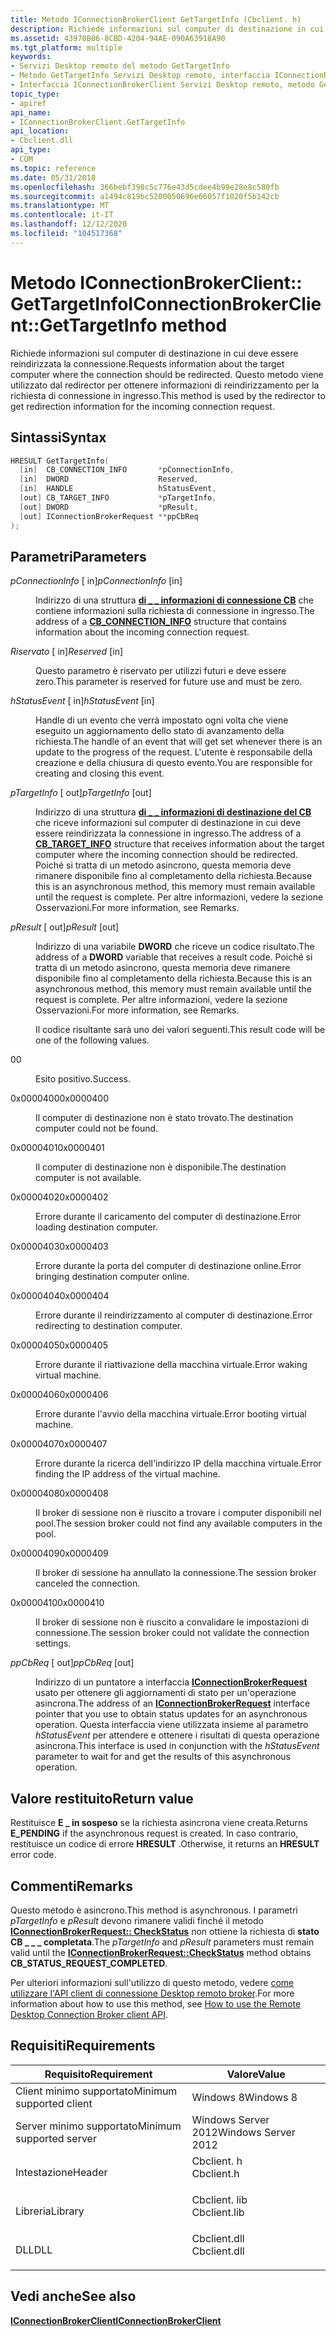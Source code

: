 ```yaml
---
title: Metodo IConnectionBrokerClient GetTargetInfo (Cbclient. h)
description: Richiede informazioni sul computer di destinazione in cui deve essere reindirizzata la connessione.
ms.assetid: 43970B06-8CBD-4204-94AE-090A63918A90
ms.tgt_platform: multiple
keywords:
- Servizi Desktop remoto del metodo GetTargetInfo
- Metodo GetTargetInfo Servizi Desktop remoto, interfaccia IConnectionBrokerClient
- Interfaccia IConnectionBrokerClient Servizi Desktop remoto, metodo GetTargetInfo
topic_type:
- apiref
api_name:
- IConnectionBrokerClient.GetTargetInfo
api_location:
- Cbclient.dll
api_type:
- COM
ms.topic: reference
ms.date: 05/31/2018
ms.openlocfilehash: 366bebf398c5c776e43d5cdee4b99e28e8c580fb
ms.sourcegitcommit: a1494c819bc5200050696e66057f1020f5b142cb
ms.translationtype: MT
ms.contentlocale: it-IT
ms.lasthandoff: 12/12/2020
ms.locfileid: "104517368"
---
```

# <a name="iconnectionbrokerclientgettargetinfo-method"></a><span data-ttu-id="fb825-106">Metodo IConnectionBrokerClient:: GetTargetInfo</span><span class="sxs-lookup"><span data-stu-id="fb825-106">IConnectionBrokerClient::GetTargetInfo method</span></span>

<span data-ttu-id="fb825-107">Richiede informazioni sul computer di destinazione in cui deve essere reindirizzata la connessione.</span><span class="sxs-lookup"><span data-stu-id="fb825-107">Requests information about the target computer where the connection should be redirected.</span></span> <span data-ttu-id="fb825-108">Questo metodo viene utilizzato dal redirector per ottenere informazioni di reindirizzamento per la richiesta di connessione in ingresso.</span><span class="sxs-lookup"><span data-stu-id="fb825-108">This method is used by the redirector to get redirection information for the incoming connection request.</span></span>

## <a name="syntax"></a><span data-ttu-id="fb825-109">Sintassi</span><span class="sxs-lookup"><span data-stu-id="fb825-109">Syntax</span></span>


```C++
HRESULT GetTargetInfo(
  [in]  CB_CONNECTION_INFO       *pConnectionInfo,
  [in]  DWORD                    Reserved,
  [in]  HANDLE                   hStatusEvent,
  [out] CB_TARGET_INFO           *pTargetInfo,
  [out] DWORD                    *pResult,
  [out] IConnectionBrokerRequest **ppCbReq
);
```



## <a name="parameters"></a><span data-ttu-id="fb825-110">Parametri</span><span class="sxs-lookup"><span data-stu-id="fb825-110">Parameters</span></span>

<dl> <dt>

<span data-ttu-id="fb825-111">*pConnectionInfo* \[ in\]</span><span class="sxs-lookup"><span data-stu-id="fb825-111">*pConnectionInfo* \[in\]</span></span>
</dt> <dd>

<span data-ttu-id="fb825-112">Indirizzo di una struttura [**di \_ \_ informazioni di connessione CB**](cb-connection-info.md) che contiene informazioni sulla richiesta di connessione in ingresso.</span><span class="sxs-lookup"><span data-stu-id="fb825-112">The address of a [**CB\_CONNECTION\_INFO**](cb-connection-info.md) structure that contains information about the incoming connection request.</span></span>

</dd> <dt>

<span data-ttu-id="fb825-113">*Riservato* \[ in\]</span><span class="sxs-lookup"><span data-stu-id="fb825-113">*Reserved* \[in\]</span></span>
</dt> <dd>

<span data-ttu-id="fb825-114">Questo parametro è riservato per utilizzi futuri e deve essere zero.</span><span class="sxs-lookup"><span data-stu-id="fb825-114">This parameter is reserved for future use and must be zero.</span></span>

</dd> <dt>

<span data-ttu-id="fb825-115">*hStatusEvent* \[ in\]</span><span class="sxs-lookup"><span data-stu-id="fb825-115">*hStatusEvent* \[in\]</span></span>
</dt> <dd>

<span data-ttu-id="fb825-116">Handle di un evento che verrà impostato ogni volta che viene eseguito un aggiornamento dello stato di avanzamento della richiesta.</span><span class="sxs-lookup"><span data-stu-id="fb825-116">The handle of an event that will get set whenever there is an update to the progress of the request.</span></span> <span data-ttu-id="fb825-117">L'utente è responsabile della creazione e della chiusura di questo evento.</span><span class="sxs-lookup"><span data-stu-id="fb825-117">You are responsible for creating and closing this event.</span></span>

</dd> <dt>

<span data-ttu-id="fb825-118">*pTargetInfo* \[ out\]</span><span class="sxs-lookup"><span data-stu-id="fb825-118">*pTargetInfo* \[out\]</span></span>
</dt> <dd>

<span data-ttu-id="fb825-119">Indirizzo di una struttura [**di \_ \_ informazioni di destinazione del CB**](cb-target-info.md) che riceve informazioni sul computer di destinazione in cui deve essere reindirizzata la connessione in ingresso.</span><span class="sxs-lookup"><span data-stu-id="fb825-119">The address of a [**CB\_TARGET\_INFO**](cb-target-info.md) structure that receives information about the target computer where the incoming connection should be redirected.</span></span> <span data-ttu-id="fb825-120">Poiché si tratta di un metodo asincrono, questa memoria deve rimanere disponibile fino al completamento della richiesta.</span><span class="sxs-lookup"><span data-stu-id="fb825-120">Because this is an asynchronous method, this memory must remain available until the request is complete.</span></span> <span data-ttu-id="fb825-121">Per altre informazioni, vedere la sezione Osservazioni.</span><span class="sxs-lookup"><span data-stu-id="fb825-121">For more information, see Remarks.</span></span>

</dd> <dt>

<span data-ttu-id="fb825-122">*pResult* \[ out\]</span><span class="sxs-lookup"><span data-stu-id="fb825-122">*pResult* \[out\]</span></span>
</dt> <dd>

<span data-ttu-id="fb825-123">Indirizzo di una variabile **DWORD** che riceve un codice risultato.</span><span class="sxs-lookup"><span data-stu-id="fb825-123">The address of a **DWORD** variable that receives a result code.</span></span> <span data-ttu-id="fb825-124">Poiché si tratta di un metodo asincrono, questa memoria deve rimanere disponibile fino al completamento della richiesta.</span><span class="sxs-lookup"><span data-stu-id="fb825-124">Because this is an asynchronous method, this memory must remain available until the request is complete.</span></span> <span data-ttu-id="fb825-125">Per altre informazioni, vedere la sezione Osservazioni.</span><span class="sxs-lookup"><span data-stu-id="fb825-125">For more information, see Remarks.</span></span>

<span data-ttu-id="fb825-126">Il codice risultante sarà uno dei valori seguenti.</span><span class="sxs-lookup"><span data-stu-id="fb825-126">This result code will be one of the following values.</span></span>

<dt>

<span data-ttu-id="fb825-127">0</span><span class="sxs-lookup"><span data-stu-id="fb825-127">0</span></span>
</dt> <dd>

<span data-ttu-id="fb825-128">Esito positivo.</span><span class="sxs-lookup"><span data-stu-id="fb825-128">Success.</span></span>

</dd> <dt>

<span data-ttu-id="fb825-129">0x0000400</span><span class="sxs-lookup"><span data-stu-id="fb825-129">0x0000400</span></span>
</dt> <dd>

<span data-ttu-id="fb825-130">Il computer di destinazione non è stato trovato.</span><span class="sxs-lookup"><span data-stu-id="fb825-130">The destination computer could not be found.</span></span>

</dd> <dt>

<span data-ttu-id="fb825-131">0x0000401</span><span class="sxs-lookup"><span data-stu-id="fb825-131">0x0000401</span></span>
</dt> <dd>

<span data-ttu-id="fb825-132">Il computer di destinazione non è disponibile.</span><span class="sxs-lookup"><span data-stu-id="fb825-132">The destination computer is not available.</span></span>

</dd> <dt>

<span data-ttu-id="fb825-133">0x0000402</span><span class="sxs-lookup"><span data-stu-id="fb825-133">0x0000402</span></span>
</dt> <dd>

<span data-ttu-id="fb825-134">Errore durante il caricamento del computer di destinazione.</span><span class="sxs-lookup"><span data-stu-id="fb825-134">Error loading destination computer.</span></span>

</dd> <dt>

<span data-ttu-id="fb825-135">0x0000403</span><span class="sxs-lookup"><span data-stu-id="fb825-135">0x0000403</span></span>
</dt> <dd>

<span data-ttu-id="fb825-136">Errore durante la porta del computer di destinazione online.</span><span class="sxs-lookup"><span data-stu-id="fb825-136">Error bringing destination computer online.</span></span>

</dd> <dt>

<span data-ttu-id="fb825-137">0x0000404</span><span class="sxs-lookup"><span data-stu-id="fb825-137">0x0000404</span></span>
</dt> <dd>

<span data-ttu-id="fb825-138">Errore durante il reindirizzamento al computer di destinazione.</span><span class="sxs-lookup"><span data-stu-id="fb825-138">Error redirecting to destination computer.</span></span>

</dd> <dt>

<span data-ttu-id="fb825-139">0x0000405</span><span class="sxs-lookup"><span data-stu-id="fb825-139">0x0000405</span></span>
</dt> <dd>

<span data-ttu-id="fb825-140">Errore durante il riattivazione della macchina virtuale.</span><span class="sxs-lookup"><span data-stu-id="fb825-140">Error waking virtual machine.</span></span>

</dd> <dt>

<span data-ttu-id="fb825-141">0x0000406</span><span class="sxs-lookup"><span data-stu-id="fb825-141">0x0000406</span></span>
</dt> <dd>

<span data-ttu-id="fb825-142">Errore durante l'avvio della macchina virtuale.</span><span class="sxs-lookup"><span data-stu-id="fb825-142">Error booting virtual machine.</span></span>

</dd> <dt>

<span data-ttu-id="fb825-143">0x0000407</span><span class="sxs-lookup"><span data-stu-id="fb825-143">0x0000407</span></span>
</dt> <dd>

<span data-ttu-id="fb825-144">Errore durante la ricerca dell'indirizzo IP della macchina virtuale.</span><span class="sxs-lookup"><span data-stu-id="fb825-144">Error finding the IP address of the virtual machine.</span></span>

</dd> <dt>

<span data-ttu-id="fb825-145">0x0000408</span><span class="sxs-lookup"><span data-stu-id="fb825-145">0x0000408</span></span>
</dt> <dd>

<span data-ttu-id="fb825-146">Il broker di sessione non è riuscito a trovare i computer disponibili nel pool.</span><span class="sxs-lookup"><span data-stu-id="fb825-146">The session broker could not find any available computers in the pool.</span></span>

</dd> <dt>

<span data-ttu-id="fb825-147">0x0000409</span><span class="sxs-lookup"><span data-stu-id="fb825-147">0x0000409</span></span>
</dt> <dd>

<span data-ttu-id="fb825-148">Il broker di sessione ha annullato la connessione.</span><span class="sxs-lookup"><span data-stu-id="fb825-148">The session broker canceled the connection.</span></span>

</dd> <dt>

<span data-ttu-id="fb825-149">0x0000410</span><span class="sxs-lookup"><span data-stu-id="fb825-149">0x0000410</span></span>
</dt> <dd>

<span data-ttu-id="fb825-150">Il broker di sessione non è riuscito a convalidare le impostazioni di connessione.</span><span class="sxs-lookup"><span data-stu-id="fb825-150">The session broker could not validate the connection settings.</span></span>

</dd> </dl> </dd> <dt>

<span data-ttu-id="fb825-151">*ppCbReq* \[ out\]</span><span class="sxs-lookup"><span data-stu-id="fb825-151">*ppCbReq* \[out\]</span></span>
</dt> <dd>

<span data-ttu-id="fb825-152">Indirizzo di un puntatore a interfaccia [**IConnectionBrokerRequest**](iconnectionbrokerrequest.md) usato per ottenere gli aggiornamenti di stato per un'operazione asincrona.</span><span class="sxs-lookup"><span data-stu-id="fb825-152">The address of an [**IConnectionBrokerRequest**](iconnectionbrokerrequest.md) interface pointer that you use to obtain status updates for an asynchronous operation.</span></span> <span data-ttu-id="fb825-153">Questa interfaccia viene utilizzata insieme al parametro *hStatusEvent* per attendere e ottenere i risultati di questa operazione asincrona.</span><span class="sxs-lookup"><span data-stu-id="fb825-153">This interface is used in conjunction with the *hStatusEvent* parameter to wait for and get the results of this asynchronous operation.</span></span>

</dd> </dl>

## <a name="return-value"></a><span data-ttu-id="fb825-154">Valore restituito</span><span class="sxs-lookup"><span data-stu-id="fb825-154">Return value</span></span>

<span data-ttu-id="fb825-155">Restituisce **E \_ in sospeso** se la richiesta asincrona viene creata.</span><span class="sxs-lookup"><span data-stu-id="fb825-155">Returns **E\_PENDING** if the asynchronous request is created.</span></span> <span data-ttu-id="fb825-156">In caso contrario, restituisce un codice di errore **HRESULT** .</span><span class="sxs-lookup"><span data-stu-id="fb825-156">Otherwise, it returns an **HRESULT** error code.</span></span>

## <a name="remarks"></a><span data-ttu-id="fb825-157">Commenti</span><span class="sxs-lookup"><span data-stu-id="fb825-157">Remarks</span></span>

<span data-ttu-id="fb825-158">Questo metodo è asincrono.</span><span class="sxs-lookup"><span data-stu-id="fb825-158">This method is asynchronous.</span></span> <span data-ttu-id="fb825-159">I parametri *pTargetInfo* e *pResult* devono rimanere validi finché il metodo [**IConnectionBrokerRequest:: CheckStatus**](iconnectionbrokerrequest-checkstatus.md) non ottiene la richiesta di **stato CB \_ \_ \_ completata**.</span><span class="sxs-lookup"><span data-stu-id="fb825-159">The *pTargetInfo* and *pResult* parameters must remain valid until the [**IConnectionBrokerRequest::CheckStatus**](iconnectionbrokerrequest-checkstatus.md) method obtains **CB\_STATUS\_REQUEST\_COMPLETED**.</span></span>

<span data-ttu-id="fb825-160">Per ulteriori informazioni sull'utilizzo di questo metodo, vedere [come utilizzare l'API client di connessione Desktop remoto broker](use-the-remote-desktop-connection-broker-client-api.md).</span><span class="sxs-lookup"><span data-stu-id="fb825-160">For more information about how to use this method, see [How to use the Remote Desktop Connection Broker client API](use-the-remote-desktop-connection-broker-client-api.md).</span></span>

## <a name="requirements"></a><span data-ttu-id="fb825-161">Requisiti</span><span class="sxs-lookup"><span data-stu-id="fb825-161">Requirements</span></span>



| <span data-ttu-id="fb825-162">Requisito</span><span class="sxs-lookup"><span data-stu-id="fb825-162">Requirement</span></span> | <span data-ttu-id="fb825-163">Valore</span><span class="sxs-lookup"><span data-stu-id="fb825-163">Value</span></span> |
|-------------------------------------|-----------------------------------------------------------------------------------------|
| <span data-ttu-id="fb825-164">Client minimo supportato</span><span class="sxs-lookup"><span data-stu-id="fb825-164">Minimum supported client</span></span><br/> | <span data-ttu-id="fb825-165">Windows 8</span><span class="sxs-lookup"><span data-stu-id="fb825-165">Windows 8</span></span><br/>                                                                    |
| <span data-ttu-id="fb825-166">Server minimo supportato</span><span class="sxs-lookup"><span data-stu-id="fb825-166">Minimum supported server</span></span><br/> | <span data-ttu-id="fb825-167">Windows Server 2012</span><span class="sxs-lookup"><span data-stu-id="fb825-167">Windows Server 2012</span></span><br/>                                                          |
| <span data-ttu-id="fb825-168">Intestazione</span><span class="sxs-lookup"><span data-stu-id="fb825-168">Header</span></span><br/>                   | <dl> <span data-ttu-id="fb825-169"><dt>Cbclient. h</dt></span><span class="sxs-lookup"><span data-stu-id="fb825-169"><dt>Cbclient.h</dt></span></span> </dl>   |
| <span data-ttu-id="fb825-170">Libreria</span><span class="sxs-lookup"><span data-stu-id="fb825-170">Library</span></span><br/>                  | <dl> <span data-ttu-id="fb825-171"><dt>Cbclient. lib</dt></span><span class="sxs-lookup"><span data-stu-id="fb825-171"><dt>Cbclient.lib</dt></span></span> </dl> |
| <span data-ttu-id="fb825-172">DLL</span><span class="sxs-lookup"><span data-stu-id="fb825-172">DLL</span></span><br/>                      | <dl> <span data-ttu-id="fb825-173"><dt>Cbclient.dll</dt></span><span class="sxs-lookup"><span data-stu-id="fb825-173"><dt>Cbclient.dll</dt></span></span> </dl> |



## <a name="see-also"></a><span data-ttu-id="fb825-174">Vedi anche</span><span class="sxs-lookup"><span data-stu-id="fb825-174">See also</span></span>

<dl> <dt>

[<span data-ttu-id="fb825-175">**IConnectionBrokerClient**</span><span class="sxs-lookup"><span data-stu-id="fb825-175">**IConnectionBrokerClient**</span></span>](iconnectionbrokerclient.md)
</dt> </dl>

 

 





